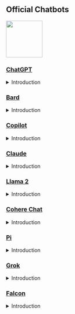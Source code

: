 ## Official Chatbots
<img width="100" style="margin-right:6px;" src="https://github.com/mshojaei77/Awesome-AI/assets/76538971/1a6c90f0-7232-43e5-aa43-37e204343dee" />


###  [ChatGPT](https://openai.com/chatgpt)
<details>
  <summary>Introduction</summary>
ChatGPT, developed by OpenAI, is a versatile language model with a wide range of applications. It can generate human-like text, aiding in various tasks such as content creation, customer support, and data analysis. For developers, it can serve as a coding assistant, helping with code refactoring, bug checks, and answering contextual coding questions. For businesses, it can assist in creating marketing content, customer support responses, and even legal document analysis. It can also aid in research by summarizing articles and generating insights from vast text data. ChatGPT's unique feature is its ability to understand context, allowing it to provide coherent responses and simulate human-like conversations. Its applications continue to expand, demonstrating its immense potential to transform various sectors .
</details>

### [Bard](https://bard.google.com/) 
<details>
  <summary>Introduction</summary>
Google Bard is an AI-powered chatbot developed by Google that uses natural language processing and machine learning to simulate human conversations. It can respond to user queries on any subject with an almost human-like understanding, generating responses in a natural language. Bard's unique feature is its ability to integrate with Google apps, allowing it to retrieve real-time information from apps like Gmail, Drive, Maps, Flights, Hotels, and even YouTube. It can also summarize articles and web pages, generate content ideas, and compare research and data in a chart. Despite its capabilities, Bard must learn and be trained to give the correct answer from inaccurate or misleading information, which is an ongoing, compute-intensive process. However, Google is committed to transparency and accountability in developing AI, encouraging users to provide feedback if they see inaccuracies.
</details>

### [Copilot](https://copilot.microsoft.com/) 
<details>
  <summary>Introduction</summary>
Microsoft Copilot, formerly known as Bing Chat, is an AI-powered chatbot that uses large language models (LLMs) to assist users in various tasks. It can respond to user queries, generate text and images, and even perform tasks across multiple apps. One of its unique features is its ability to integrate with Microsoft 365 apps, including Word, Excel, PowerPoint, Outlook, and Teams. It can assist in tasks such as writing, data analysis, and forecasting. It also has the capability to generate images using OpenAI's DALL·E 3 model. Copilot is designed to be a seamless experience, available in Windows 11, Microsoft 365, and in the web browser with Edge and Bing. It aims to provide better assistance by incorporating the context and intelligence of the web, work data, and the user's current activity on their PC .
</details>

### [Claude](https://Claude.ai) 
<details>
  <summary>Introduction</summary>
Claude AI, developed by Anthropic, is a next-generation AI assistant known for its ability to handle complex human language and maintain context, even with extensive text content. It can connect several documents and answer questions about the relationships between concepts found in them. Claude AI is designed to be helpful, honest, and harmless, with a focus on safety and avoiding harmful responses. It can assist with tasks like scheduling, research, translations, and more. Claude AI's unique feature is its ability to discern unique preferences and linguistic styles, providing a truly personalized interaction. It can be used for a variety of applications such as comprehensive customer support, dynamic Q&A sessions, and thought-provoking discussions. It's also capable of handling tasks like book editing and summarization, making it a versatile tool for various professional and personal endeavors.
</details>

###  [Llama 2](https://ai.meta.com/llama)
<details>
  <summary>Introduction</summary>
Llama 2 is Meta's open-source large language model (LLM) that is freely available for research and commercial purposes. It's a collection of pretrained and fine-tuned LLMs ranging from 7 billion to 70 billion parameters. The unique feature of Llama 2 is its open-source nature, allowing users to understand the model's creation and training process. It can be downloaded and run on personal computers or cloud infrastructures like Microsoft Azure and Amazon Web Services. Users can also train it on their own data to generate the kind of text they need. Llama 2-Chat, a fine-tuned version of Llama 2, is optimized for dialogue use cases. Despite being open-source, Llama 2 outperforms many other models on most benchmarks, making it a suitable substitute for closed-source models in many cases 
</details>

###  [Cohere Chat](https://coral.cohere.com/) 
<details>
  <summary>Introduction</summary>
more
</details>

###  [Pi](https://pi.ai/talk) 
<details>
  <summary>Introduction</summary>
more
</details>

###  [Grok](https://grok.x.ai/)  
<details>
  <summary>Introduction</summary>
more
</details>

###  [Falcon](https://tiiuae-falcon-180b-demo.hf.space/)  
<details>
  <summary>Introduction</summary>
more
</details>
